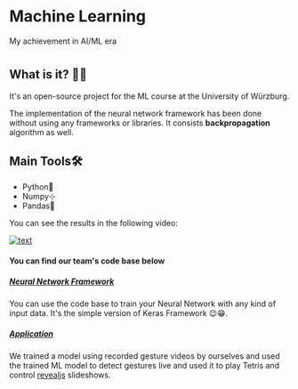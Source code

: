 # Machine Learning
My achievement in AI/ML era
#
## What is it? 🙋🏻
It's an open-source project for the ML course at the University of Würzburg.

The implementation of the neural network framework has been done without using any frameworks or libraries. It consists **backpropagation** algorithm as well.

## Main Tools🛠
* Python🐍
* Numpy⊹
* Pandas🐼

You can see the results in the following video:

[![text](https://img.youtube.com/vi/FUB_QUYvTm8/0.jpg)](https://www.youtube.com/watch?v=FUB_QUYvTm8?start=47)


#### You can find our team's code base below

##### [Neural Network Framework](https://github.com/fachter/neural-network-framework)


You can use the code base to train your Neural Network with any kind of input data. It's the simple version of Keras Framework 😉😁.


##### [Application](https://github.com/fachter/gesture-detection-neural-network)

We trained a model using recorded gesture videos by ourselves and used the trained ML model to detect gestures live and used it to play Tetris and control [revealjs](https://revealjs.com/) slideshows.

